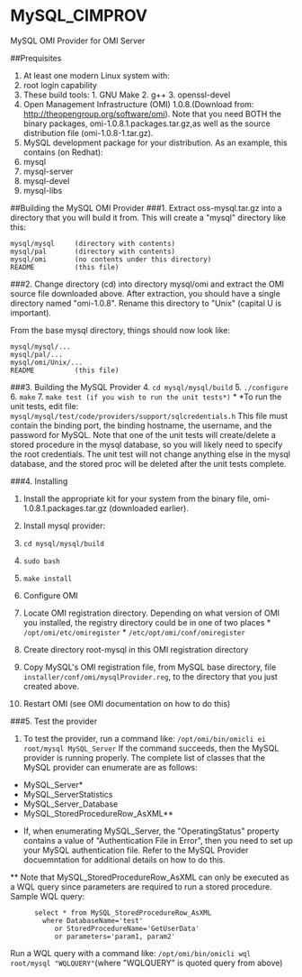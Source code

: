 # MySQL_CIMPROV
MySQL OMI Provider for OMI Server

##Prequisites
1. At least one modern Linux system with:
  1. root login capability
  2. These build tools:
    1. GNU Make
    2. g++
    3. openssl-devel
2. Open Management Infrastructure (OMI) 1.0.8.(Download from: http://theopengroup.org/software/omi). Note that you need BOTH the binary packages, omi-1.0.8.1.packages.tar.gz,as well as the source distribution file (omi-1.0.8-1.tar.gz).
3. MySQL development package for your distribution. As an example, this contains (on Redhat):
  4. mysql
  5. mysql-server
  6. mysql-devel
  7. mysql-libs
 
##Building the MySQL OMI Provider
###1. Extract oss-mysql.tar.gz into a directory that you will build it from.
   This will create a "mysql" directory like this:
```
mysql/mysql     (directory with contents)
mysql/pal       (directory with contents)
mysql/omi       (no contents under this directory)
README          (this file)
```
###2. Change directory (cd) into directory mysql/omi and extract the OMI source
   file downloaded above. After extraction, you should have a single directory
   named "omi-1.0.8". Rename this directory to "Unix" (capital U is important).

   From the base mysql directory, things should now look like:
```
mysql/mysql/...
mysql/pal/...
mysql/omi/Unix/...
README          (this file)
```
###3. Building the MySQL Provider
  4. `cd mysql/mysql/build`
  5. `./configure`
  6. `make`
  7. `make test (if you wish to run the unit tests*)`
    * *To run the unit tests, edit file:
           `mysql/mysql/test/code/providers/support/sqlcredentials.h`
         This file must contain the binding port, the binding hostname, the
         username, and the password for MySQL. Note that one of the unit tests
         will create/delete a stored procedure in the mysql database, so you
         will likely need to specify the root credentials. The unit test will
         not change anything else in the mysql database, and the stored proc
         will be deleted after the unit tests complete.

###4. Installing
1. Install the appropriate kit for your system from the binary file,
      omi-1.0.8.1.packages.tar.gz (downloaded earlier).
2.  Install mysql provider:
  1. `cd mysql/mysql/build`
  2. `sudo bash`
  3. `make install`

3. Configure OMI
  4. Locate OMI registration directory. Depending on what version of OMI you installed, the registry directory could be in one of two places
    * `/opt/omi/etc/omiregister`
    * `/etc/opt/omi/conf/omiregister`
  5. Create directory root-mysql in this OMI registration directory
  6. Copy MySQL's OMI registration file, from MySQL base directory, file
           `installer/conf/omi/mysqlProvider.reg`, to the directory that you
           just created above.
  7. Restart OMI (see OMI documentation on how to do this)
  
###5. Test the provider
1. To test the provider, run a command like: `/opt/omi/bin/omicli ei root/mysql MySQL_Server` If the command succeeds, then the MySQL provider is running properly. The complete list of classes that the MySQL provider can enumerate are as follows:
 - MySQL_Server*
 - MySQL_ServerStatistics
 - MySQL_Server_Database
 - MySQL_StoredProcedureRow_AsXML**

 * If, when enumerating MySQL_Server, the "OperatingStatus" property contains a value of "Authentication File in Error", then you need to set up your MySQL authentication file. Refer to the MySQL Provider docuemntation for additional details on how to do this.
 
 ** Note that MySQL_StoredProcedureRow_AsXML can only be executed as a WQL query since parameters are required to run a stored procedure. Sample WQL query:
 
          select * from MySQL_StoredProcedureRow_AsXML
            where DatabaseName='test'
               or StoredProcedureName='GetUserData'
               or parameters='param1, param2'

Run a WQL query with a command like: `/opt/omi/bin/omicli wql root/mysql "WQLQUERY"`(where "WQLQUERY" is quoted query from above)




